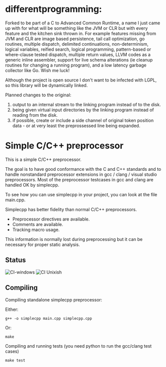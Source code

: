 # differentprogramming:
Forked to be part of a C to Advanced Common Runtime, a name I just came up with for what will be something like the JVM or CLR but with every feature and the kitchen sink thrown in. For example features missing from JVM and CLR are image based persistence, tail call optimization, go routines, multiple dispatch, delimited continuations, non-determinism, logical variables, reified search, logical programming, pattern-based or where-clause tested dispatch, multiple return values, LLVM codes as a generic inline assembler, support for live schema alterations (ie cleanup routines for changing a running program), and a low latency garbage collector like Go. Wish me luck!

Although the project is open source I don't want to be infected with LGPL, so this library will be dynamically linked.

Planned changes to the original:
1) output to an internal stream to the linking program instead of to the disk.
2) being given virtual input directories by the linking program instead of reading from the disk.
3) if possible, create or include a side channel of original token position data - or at very least the preprossessed line being expanded.

# Simple C/C++ preprocessor

This is a simple C/C++ preprocessor.

The goal is to have good conformance with the C and C++ standards and to handle nonstandard preprocessor extensions in gcc / clang / visual studio preprocessors. Most of the preprocessor testcases in gcc and clang are handled OK by simplecpp.

To see how you can use simplecpp in your project, you can look at the file main.cpp.

Simplecpp has better fidelity than normal C/C++ preprocessors.
 * Preprocessor directives are available.
 * Comments are available.
 * Tracking macro usage.

This information is normally lost during preprocessing but it can be necessary for proper static analysis.

## Status
![CI-windows](https://github.com/danmar/simplecpp/workflows/CI-windows/badge.svg)
![CI Unixish](https://github.com/danmar/simplecpp/workflows/CI%20Unixish/badge.svg)


## Compiling

Compiling standalone simplecpp preprocessor:

Either:

    g++ -o simplecpp main.cpp simplecpp.cpp

Or:

    make


Compiling and running tests (you need python to run the gcc/clang test cases)

    make test

